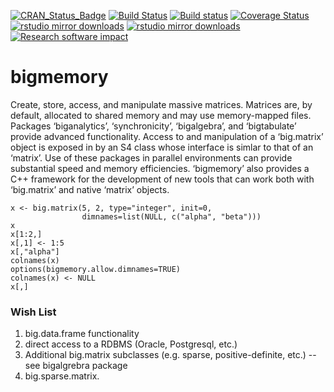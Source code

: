 [![CRAN_Status_Badge](http://www.r-pkg.org/badges/version/bigmemory)](http://cran.r-project.org/package=bigmemory)
[![Build Status](https://travis-ci.org/kaneplusplus/bigmemory.png)](https://travis-ci.org/kaneplusplus/bigmemory)
[![Build status](https://ci.appveyor.com/api/projects/status/hi6e9afqhp4k15pt/branch/master?svg=true)](https://ci.appveyor.com/project/kaneplusplus/bigmemory/branch/master)
[![Coverage Status](https://coveralls.io/repos/kaneplusplus/bigmemory/badge.svg)](https://coveralls.io/r/kaneplusplus/bigmemory)
[![rstudio mirror downloads](http://cranlogs.r-pkg.org/badges/bigmemory?color=blue)](https://github.com/metacran/cranlogs.app)
[![rstudio mirror downloads](http://cranlogs.r-pkg.org/badges/grand-total/bigmemory?color=blue)](https://github.com/metacran/cranlogs.app)
[![Research software impact](http://depsy.org/api/package/cran/bigmemory/badge.svg)](http://depsy.org/package/r/bigmemory)
<!---
[![Total Downloads](https://poser.pugx.org/simkimsia/utility_behaviors/d/total.png)](https://packagist.org/packages/simkimsia/utility_behaviors)
[![Latest Stable Version](https://poser.pugx.org/simkimsia/utility_behaviors/v/stable.png)](https://packagist.org/packages/simkimsia/utility_behaviors)
--->

bigmemory
=========

Create, store, access, and manipulate massive matrices.  Matrices are, by default, allocated to shared memory and may use memory-mapped files. Packages ‘biganalytics’, ‘synchronicity’, ‘bigalgebra’, and ‘bigtabulate’ provide advanced functionality. Access to and manipulation of a ‘big.matrix’ object is exposed in by an S4 class whose interface is simlar to that of an ‘matrix’. Use of these packages in parallel environments can provide substantial speed and memory efficiencies.  ‘bigmemory’ also provides a C++ framework for the development of new tools that can work both with ‘big.matrix’ and native ‘matrix’ objects.

```{R}
x <- big.matrix(5, 2, type="integer", init=0,
                dimnames=list(NULL, c("alpha", "beta")))
x
x[1:2,]
x[,1] <- 1:5
x[,"alpha"]
colnames(x)
options(bigmemory.allow.dimnames=TRUE)
colnames(x) <- NULL
x[,]
```

### Wish List
1. big.data.frame functionality
2. direct access to a RDBMS (Oracle, Postgresql, etc.)
3. Additional big.matrix subclasses (e.g. sparse, positive-definite, etc.) 
    -- see bigalgrebra package
4. big.sparse.matrix.
